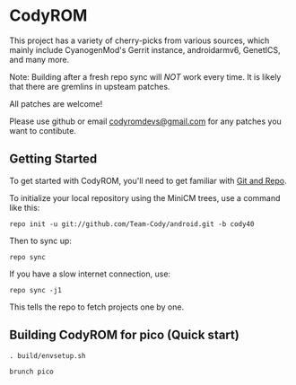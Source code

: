 CodyROM
===========

This project has a variety of cherry-picks from various sources, which mainly include CyanogenMod's Gerrit instance, androidarmv6, GenetICS, and many more.

Note: Building after a fresh repo sync will *NOT* work every time. It is likely that there are gremlins in upsteam patches.

All patches are welcome!

Please use github or email codyromdevs@gmail.com for any patches you want to contibute.

Getting Started
---------------

To get started with CodyROM, you'll need to get
familiar with [Git and Repo](http://source.android.com/download/using-repo).

To initialize your local repository using the MiniCM trees, use a command like this:

    repo init -u git://github.com/Team-Cody/android.git -b cody40

Then to sync up:

    repo sync

If you have a slow internet connection, use:

    repo sync -j1

This tells the repo to fetch projects one by one.

Building CodyROM for pico (Quick start)
-----------------------------

    . build/envsetup.sh

    brunch pico
    
